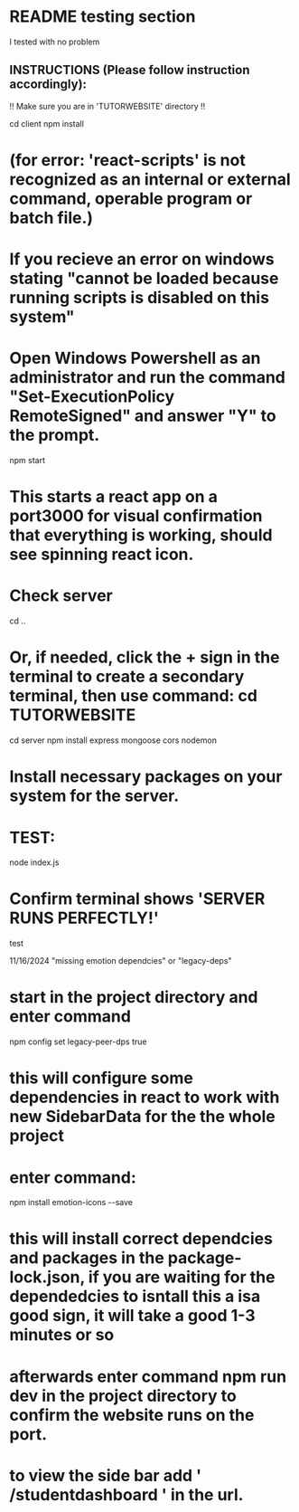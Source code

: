 # README testing section

  I tested with no problem

## INSTRUCTIONS (Please follow instruction accordingly):

!! Make sure you are in 'TUTORWEBSITE' directory !!

cd client
npm install 
# (for error: 'react-scripts' is not recognized as an internal or external command, operable program or batch file.)
# If you recieve an error on windows stating "cannot be loaded because running scripts is disabled on this system"
# Open Windows Powershell as an administrator and run the command "Set-ExecutionPolicy RemoteSigned" and answer "Y" to the prompt.
npm start  
# This starts a react app on a port3000 for visual confirmation that everything is working, should see spinning react icon.

# Check server
cd .. 
# Or, if needed, click the + sign in the terminal to create a secondary terminal, then use command: cd TUTORWEBSITE
cd server
npm install express mongoose cors nodemon
# Install necessary packages on your system for the server. 
# TEST:
node index.js
# Confirm terminal shows 'SERVER RUNS PERFECTLY!'
test


11/16/2024 "missing emotion dependcies" or "legacy-deps"
# start in the project directory and enter command 
npm config set legacy-peer-dps true 
# this will configure some dependencies in react to work with new SidebarData for the the whole project
# enter command:
npm install emotion-icons --save
# this will install correct dependcies and packages in the package-lock.json, if you are waiting for the dependedcies to isntall this a isa good sign, it will take a good 1-3 minutes or so
# afterwards enter command npm run dev in the project directory to confirm the website runs on the port.
# to view the side bar add ' /studentdashboard ' in the url. 
